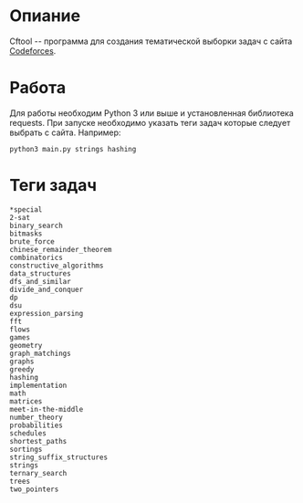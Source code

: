 # Опиание
Cftool -- программа для создания тематической выборки задач с сайта [Codeforces](codeforces.com).

# Работа
Для работы необходим Python 3 или выше и установленная библиотека requests. При запуске необходимо указать теги задач которые следует выбрать с сайта. Например:

    python3 main.py strings hashing

# Теги задач 
    *special
    2-sat
    binary_search
    bitmasks
    brute_force
    chinese_remainder_theorem
    combinatorics
    constructive_algorithms
    data_structures
    dfs_and_similar
    divide_and_conquer
    dp
    dsu
    expression_parsing
    fft
    flows
    games
    geometry
    graph_matchings
    graphs
    greedy
    hashing
    implementation
    math
    matrices
    meet-in-the-middle
    number_theory
    probabilities
    schedules
    shortest_paths
    sortings
    string_suffix_structures
    strings
    ternary_search
    trees
    two_pointers